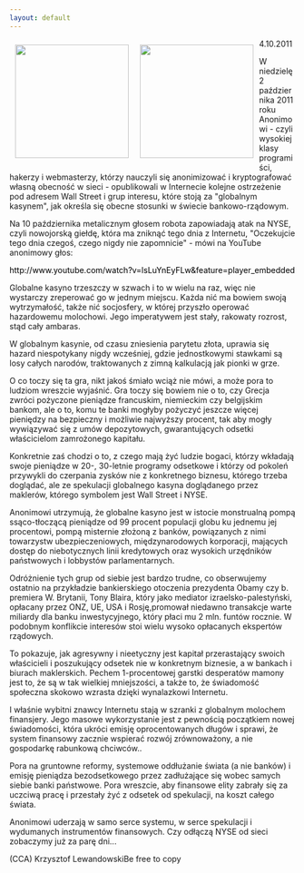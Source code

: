 ```yaml
---
layout: default
---
```

<p><img src="{{site.baseurl}}\articles\pictures\465.anonimowy.jpg" align="left" style="margin: 10px 10px" width="200"><p><img src="{{site.baseurl}}\articles\pictures\.jpg" align="left" style="margin: 10px 10px" width="200"><!--83-->
4.10.2011</p><p>W niedzielę 2 października 2011 roku Anonimowi - czyli wysokiej klasy programiści, hakerzy i webmasterzy, którzy nauczyli się anonimizować i kryptografować własną obecność w sieci - opublikowali w Internecie kolejne ostrzeżenie pod adresem Wall Street i grup interesu, które stoją za "globalnym kasynem", jak określa się obecne stosunki w świecie bankowo-rządowym.</p><p>Na 10 października metalicznym głosem robota zapowiadają atak na NYSE, czyli nowojorską giełdę, która ma zniknąć tego dnia z Internetu, "Oczekujcie tego dnia czegoś, czego nigdy nie zapomnicie" - mówi na YouTube anonimowy głos:</p><p><a href="http://www.youtube.com/watch?v=lsLuYnEyFLw&amp;feature=player_embedded" title="Komunikat Anonimowych" target="" style="border-width: 0px; margin: 0px; padding: 0px; color: black; text-decoration: none;">http://www.youtube.com/watch?v=lsLuYnEyFLw&amp;feature=player_embedded</a></p><p>Globalne kasyno trzeszczy w szwach i to w wielu na raz, więc nie wystarczy zreperować go w jednym miejscu. Każda nić ma bowiem swoją wytrzymałość, także nić socjosfery, w której przyszło operować hazardowemu molochowi. Jego imperatywem jest stały, rakowaty rozrost, stąd cały ambaras.</p><p>W globalnym kasynie, od czasu zniesienia parytetu złota, uprawia się hazard niespotykany nigdy wcześniej, gdzie jednostkowymi stawkami są losy całych narodów, traktowanych z zimną kalkulacją jak pionki w grze.</p><p>O co toczy się ta gra, nikt jakoś śmiało wciąż nie mówi, a może pora to ludziom wreszcie wyjaśnić. Gra toczy się bowiem nie o to, czy Grecja zwróci pożyczone pieniądze francuskim, niemieckim czy belgijskim bankom, ale o to, komu te banki mogłyby pożyczyć jeszcze więcej pieniędzy na bezpieczny i możliwie najwyższy procent, tak aby mogły wywiązywać się z umów depozytowych, gwarantujących odsetki właścicielom zamrożonego kapitału.</p><p>Konkretnie zaś chodzi o to, z czego mają żyć ludzie bogaci, którzy wkładają swoje pieniądze w 20-, 30-letnie programy odsetkowe i którzy od pokoleń przywykli do czerpania zysków nie z konkretnego biznesu, którego trzeba doglądać, ale ze spekulacji globalnego kasyna doglądanego przez maklerów, którego symbolem jest Wall Street i NYSE.</p><p>Anonimowi utrzymują, że globalne kasyno jest w istocie monstrualną pompą ssąco-tłoczącą pieniądze od 99 procent populacji globu ku jednemu jej procentowi, pompą misternie złożoną z banków, powiązanych z nimi towarzystw ubezpieczeniowych, międzynarodowych korporacji, mających dostęp do niebotycznych linii kredytowych oraz wysokich urzędników państwowych i lobbystów parlamentarnych.</p><p>Odróżnienie tych grup od siebie jest bardzo trudne, co obserwujemy ostatnio na przykładzie bankierskiego otoczenia prezydenta Obamy czy b. premiera W. Brytanii, Tony Blaira, który jako mediator izraelsko-palestyński, opłacany przez ONZ, UE, USA i Rosję,promował niedawno transakcje warte miliardy dla banku inwestycyjnego, który płaci mu 2 mln. funtów rocznie. W podobnym konflikcie interesów stoi wielu wysoko opłacanych ekspertów rządowych.</p><p>To pokazuje, jak agresywny i nieetyczny jest kapitał przerastający swoich właścicieli i poszukujący odsetek nie w konkretnym biznesie, a w bankach i biurach maklerskich. Pechem 1-procentowej garstki desperatów mamony jest to, że są w tak wielkiej mniejszości, a także to, że świadomość społeczna skokowo wzrasta dzięki wynalazkowi Internetu.</p><p>I właśnie wybitni znawcy Internetu stają w szranki z globalnym molochem finansjery. Jego masowe wykorzystanie jest z pewnością początkiem nowej świadomości, która ukróci emisję oprocentowanych długów i sprawi, że system finansowy zacznie wspierać rozwój zrównoważony, a nie gospodarkę rabunkową chciwców..</p><p>Pora na gruntowne reformy, systemowe oddłużanie świata (a nie banków) i emisję pieniądza bezodsetkowego przez zadłużające się wobec samych siebie banki państwowe. Pora wreszcie, aby finansowe elity zabrały się za uczciwą pracę i przestały żyć z odsetek od spekulacji, na koszt całego świata.</p><p>Anonimowi uderzają w samo serce systemu, w serce spekulacji i wydumanych instrumentów finansowych. Czy odłączą NYSE od sieci zobaczymy już za parę dni...</p><p>(CCA) Krzysztof LewandowskiBe free to copy</p>
